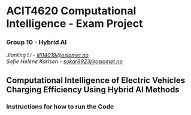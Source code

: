 # ACIT4620 Computational Intelligence - Exam Project
### Group 10 - Hybrid AI
*Jianling Li - jili14019@oslomet.no*\
*Sofie Helene Karlsen - sokar8923@oslomet.no*

## Computational Intelligence of Electric Vehicles Charging Efficiency Using Hybrid AI Methods
### Instructions for how to run the Code
